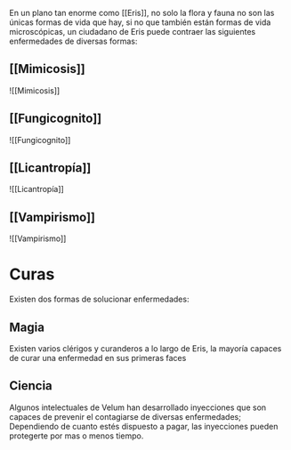 En un plano tan enorme como [[Eris]], no solo la flora y fauna no son las únicas formas de vida que hay, si no que también están formas de vida microscópicas, un ciudadano de Eris puede contraer las siguientes enfermedades de diversas formas:

## [[Mimicosis]]
![[Mimicosis]]
## [[Fungicognito]]
![[Fungicognito]]
## [[Licantropía]]
![[Licantropía]]
## [[Vampirismo]]
![[Vampirismo]]


# Curas
Existen dos formas de solucionar enfermedades:
## Magia
Existen varios clérigos y curanderos a lo largo de Eris, la mayoría capaces de curar una enfermedad en sus primeras faces
## Ciencia
Algunos intelectuales de Velum han desarrollado inyecciones que son capaces de prevenir el contagiarse de diversas enfermedades; Dependiendo de cuanto estés dispuesto a pagar, las inyecciones pueden protegerte por mas o menos tiempo.
